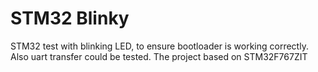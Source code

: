 # STM32 Blinky

STM32 test with blinking LED, to ensure bootloader is working correctly.
Also uart transfer could be tested. The project based on STM32F767ZIT